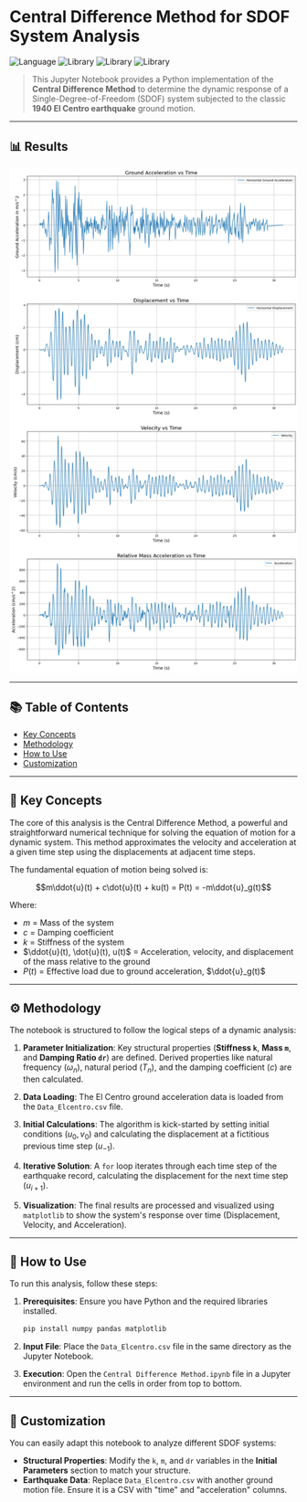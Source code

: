 # Central Difference Method for SDOF System Analysis

![Language](https://img.shields.io/badge/language-Python-blue.svg) ![Library](https://img.shields.io/badge/library-NumPy-orange.svg) ![Library](https://img.shields.io/badge/library-Pandas-green.svg) ![Library](https://img.shields.io/badge/library-Matplotlib-purple.svg)

> This Jupyter Notebook provides a Python implementation of the **Central Difference Method** to determine the dynamic response of a Single-Degree-of-Freedom (SDOF) system subjected to the classic **1940 El Centro earthquake** ground motion.

---

## 📊 Results

![El-Centro Graphs](output.png)

---

## 📚 Table of Contents
* [Key Concepts](#-key-concepts)
* [Methodology](#-methodology)
* [How to Use](#-how-to-use)
* [Customization](#-customization)

---

## 🔬 Key Concepts

The core of this analysis is the Central Difference Method, a powerful and straightforward numerical technique for solving the equation of motion for a dynamic system. This method approximates the velocity and acceleration at a given time step using the displacements at adjacent time steps.

The fundamental equation of motion being solved is:

$$m\ddot{u}(t) + c\dot{u}(t) + ku(t) = P(t) = -m\ddot{u}_g(t)$$

Where:
- $m$ = Mass of the system
- $c$ = Damping coefficient
- $k$ = Stiffness of the system
- $\ddot{u}(t), \dot{u}(t), u(t)$ = Acceleration, velocity, and displacement of the mass relative to the ground
- $P(t)$ = Effective load due to ground acceleration, $\ddot{u}_g(t)$

---
## ⚙️ Methodology

The notebook is structured to follow the logical steps of a dynamic analysis:

1.  **Parameter Initialization**: Key structural properties (**Stiffness `k`**, **Mass `m`**, and **Damping Ratio `dr`**) are defined. Derived properties like natural frequency ($\omega_n$), natural period ($T_n$), and the damping coefficient ($c$) are then calculated.

2.  **Data Loading**: The El Centro ground acceleration data is loaded from the `Data_Elcentro.csv` file.

3.  **Initial Calculations**: The algorithm is kick-started by setting initial conditions ($u_0, v_0$) and calculating the displacement at a fictitious previous time step ($u_{-1}$).

4.  **Iterative Solution**: A `for` loop iterates through each time step of the earthquake record, calculating the displacement for the next time step ($u_{i+1}$).

5.  **Visualization**: The final results are processed and visualized using `matplotlib` to show the system's response over time (Displacement, Velocity, and Acceleration).

---
## 🚀 How to Use

To run this analysis, follow these steps:

1.  **Prerequisites**: Ensure you have Python and the required libraries installed.
    ```bash
    pip install numpy pandas matplotlib
    ```

2.  **Input File**: Place the `Data_Elcentro.csv` file in the same directory as the Jupyter Notebook.

3.  **Execution**: Open the `Central Difference Method.ipynb` file in a Jupyter environment and run the cells in order from top to bottom.

---
## 🔧 Customization

You can easily adapt this notebook to analyze different SDOF systems:

-   **Structural Properties**: Modify the `k`, `m`, and `dr` variables in the **Initial Parameters** section to match your structure.
-   **Earthquake Data**: Replace `Data_Elcentro.csv` with another ground motion file. Ensure it is a CSV with "time" and "acceleration" columns.
